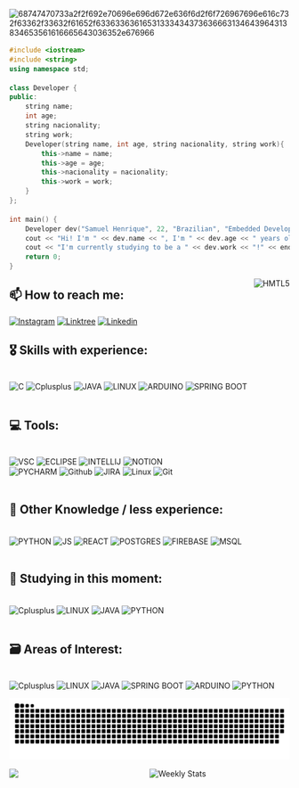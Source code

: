 ![68747470733a2f2f692e70696e696d672e636f6d2f6f726967696e616c732f63362f33632f61652f63363363616531333434373636663134643964313834653561616665643036352e676966](https://user-images.githubusercontent.com/93049899/204681030-6ce81c5f-85f1-4801-8e93-ab41c30cda9c.jpg)

```cpp
#include <iostream>
#include <string>
using namespace std;

class Developer {
public:
    string name;
    int age;
    string nacionality;
    string work;
    Developer(string name, int age, string nacionality, string work){
        this->name = name;
        this->age = age;
        this->nacionality = nacionality;
        this->work = work;
    }
};

int main() {
    Developer dev("Samuel Henrique", 22, "Brazilian", "Embedded Developer");
    cout << "Hi! I'm " << dev.name << ", I'm " << dev.age << " years old and i'm from " << dev.nacionality << "!" << endl;
    cout << "I'm currently studying to be a " << dev.work << "!" << endl;
    return 0;
}
```

<div>
 <img height="500em" align="right" alt="HMTL5" src="https://user-images.githubusercontent.com/93049899/216433607-df24729f-40cc-4142-a330-8c9225b7ea70.gif" />
</div>

## 📫 How to reach me:
 [![Instagram](https://img.shields.io/badge/Instagram-E4405F?style=for-the-badge&logo=instagram&logoColor=white)](https://www.instagram.com/samuelh_____/)
 [![Linktree](https://img.shields.io/badge/linktree-39E09B?style=for-the-badge&logo=linktree&logoColor=white)](https://linktr.ee/samuellost/)
 [![Linkedin](https://img.shields.io/badge/LinkedIn-0077B5?style=for-the-badge&logo=linkedin&logoColor=white)](https://www.linkedin.com/in/samuelhenrique15/)

## 🎖️ Skills with experience: 

<div style="display: inline_block"><br/>
 <img align="center" alt="C" src="https://img.shields.io/badge/c-%2300599C.svg?style=for-the-badge&logo=c&logoColor=white" />
 <img align="center" alt="Cplusplus" src="https://img.shields.io/badge/c++-%2300599C.svg?style=for-the-badge&logo=c%2B%2B&logoColor=white" />
 <img align="center" alt="JAVA" src="https://img.shields.io/badge/Java-ED8B00?style=for-the-badge&logo=java&logoColor=white" />
 <img align="center" alt="LINUX" src="https://img.shields.io/badge/Linux-FCC624?style=for-the-badge&logo=linux&logoColor=black"/>
 <img align="center" alt="ARDUINO" src="https://img.shields.io/badge/Arduino-00979D?style=for-the-badge&logo=Arduino&logoColor=white" />
 <img align="center" alt="SPRING BOOT" src="https://img.shields.io/badge/spring-%236DB33F.svg?style=for-the-badge&logo=spring&logoColor=white" />
 </div><br/>
 
## 💻 Tools:
 <div style="display: inline_block"><br/>
 
 <img align="center" alt="VSC" src="https://img.shields.io/badge/Visual_Studio_Code-0078D4?style=for-the-badge&logo=visual%20studio%20code&logoColor=white" />
 <img align="center" alt="ECLIPSE" src="https://img.shields.io/badge/Eclipse-2C2255?style=for-the-badge&logo=eclipse&logoColor=white" />
 <img align="center" alt="INTELLIJ" src="https://img.shields.io/badge/IntelliJ_IDEA-000000.svg?style=for-the-badge&logo=intellij-idea&logoColor=white" />
 <img align="center" alt="NOTION" src="https://img.shields.io/badge/Notion-000000?style=for-the-badge&logo=notion&logoColor=white"/> <br/>
 <img align="center" alt="PYCHARM" src="https://img.shields.io/badge/pycharm-143?style=for-the-badge&logo=pycharm&logoColor=black&color=black&labelColor=green"/>
 <img align="center" alt="Github" src="https://img.shields.io/badge/GitHub-100000?style=for-the-badge&logo=github&logoColor=white"/>
 <img align="center" alt="JIRA" src="https://img.shields.io/badge/jira-%230A0FFF.svg?style=for-the-badge&logo=jira&logoColor=white" />
 <img align="center" alt="Linux" src="https://img.shields.io/badge/Linux-FCC624?style=for-the-badge&logo=linux&logoColor=black"/>
 <img align="center" alt="Git" src="https://img.shields.io/badge/GIT-E44C30?style=for-the-badge&logo=git&logoColor=white"/>
 
 </div><br/>
 
## 🥉 Other Knowledge / less experience:
 <div style="display: inline_block"><br/>
 <img align="center" alt="PYTHON" src="https://img.shields.io/badge/python-3670A0?style=for-the-badge&logo=python&logoColor=ffdd54" />
 <img align="center" alt="JS" src="https://img.shields.io/badge/JavaScript-323330?style=for-the-badge&logo=javascript&logoColor=F7DF1E" />
 <img align="center" alt="REACT" src="https://img.shields.io/badge/react-%2320232a.svg?style=for-the-badge&logo=react&logoColor=%2361DAFB" />
 <img align="center" alt="POSTGRES" src="https://img.shields.io/badge/postgres-%23316192.svg?style=for-the-badge&logo=postgresql&logoColor=white" />
 <img align="center" alt="FIREBASE" src="https://img.shields.io/badge/firebase-%23039BE5.svg?style=for-the-badge&logo=firebase" />
 <img align="center" alt="MSQL" src="https://img.shields.io/badge/MySQL-00000F?style=for-the-badge&logo=mysql&logoColor=white" />
 </div><br/>
 
 ## 📓 Studying in this moment:
 <div style="display: inline_block"><br/>
 <img align="center" alt="Cplusplus" src="https://img.shields.io/badge/c++-%2300599C.svg?style=for-the-badge&logo=c%2B%2B&logoColor=white" />
 <img align="center" alt="LINUX" src="https://img.shields.io/badge/Linux-FCC624?style=for-the-badge&logo=linux&logoColor=black"/>
 <img align="center" alt="JAVA" src="https://img.shields.io/badge/Java-ED8B00?style=for-the-badge&logo=java&logoColor=white" />
 <img align="center" alt="PYTHON" src="https://img.shields.io/badge/python-3670A0?style=for-the-badge&logo=python&logoColor=ffdd54" />
 </div><br/>
 
 ## 🗃️ Areas of Interest:
 <div style="display: inline_block"><br/>
<img align="center" alt="Cplusplus" src="https://img.shields.io/badge/c++-%2300599C.svg?style=for-the-badge&logo=c%2B%2B&logoColor=white" />
 <img align="center" alt="LINUX" src="https://img.shields.io/badge/Linux-FCC624?style=for-the-badge&logo=linux&logoColor=black"/>
 <img align="center" alt="JAVA" src="https://img.shields.io/badge/Java-ED8B00?style=for-the-badge&logo=java&logoColor=white" />
 <img align="center" alt="SPRING BOOT" src="https://img.shields.io/badge/spring-%236DB33F.svg?style=for-the-badge&logo=spring&logoColor=white" />
 <img align="center" alt="ARDUINO" src="https://img.shields.io/badge/Arduino-00979D?style=for-the-badge&logo=Arduino&logoColor=white" />
 <img align="center" alt="PYTHON" src="https://img.shields.io/badge/python-3670A0?style=for-the-badge&logo=python&logoColor=ffdd54" /><br/>
 
 
  ![Snake animation](https://github.com/SamuelLost/SamuelLost/blob/output/github-contribution-grid-snake-dark.svg)<br/>
 <div align="left">
 <img height="160em" src="https://github-readme-stats.vercel.app/api?username=SamuelLost&show_icons=true&theme=radical&include_all_commits=true&count_private=true"/>
 <a href="https://wakatime.com/@SamuelLost" target="_blank">
	<img width="50%" align="right" alt="Weekly Stats" src="https://github-readme-stats.vercel.app/api/wakatime?username=SamuelLost&border_radius=5px&theme=radical&show_icons=true&disable_animations=true">
</a>
</div><br/>
